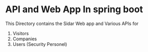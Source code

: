 # API and Web App In spring boot

This Directory contains the Sidar Web app and Various APIs for
1. Visitors
2. Companies
3. Users (Security Personel)
